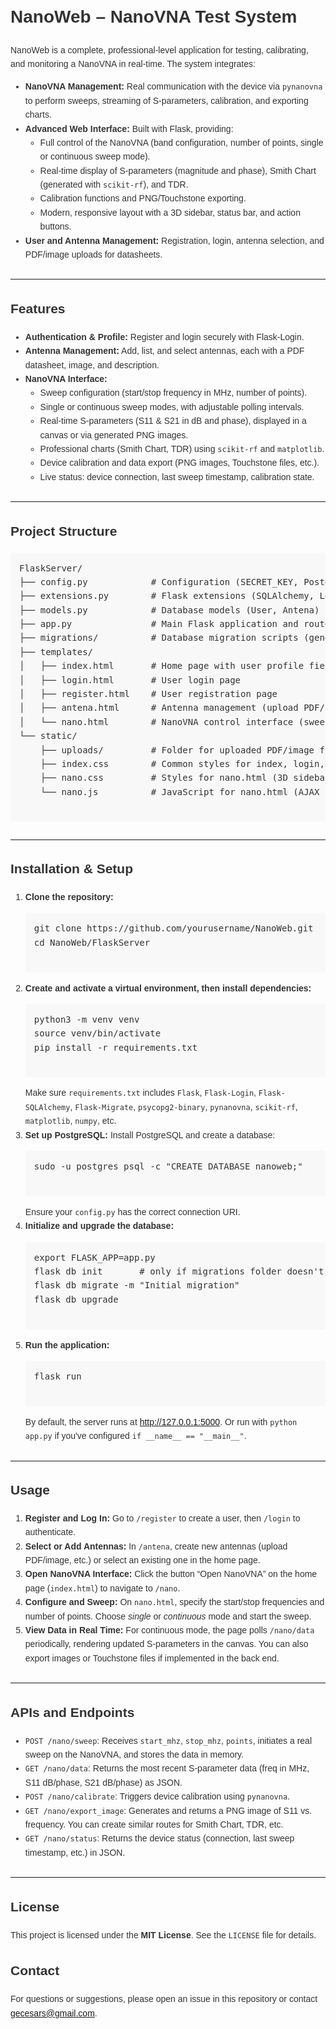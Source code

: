 <div style="font-family: Arial, sans-serif; line-height: 1.6; color: #333;">
  <h1 style="margin-top: 0;">NanoWeb &ndash; NanoVNA Test System</h1>

  <p>
    NanoWeb is a complete, professional-level application for testing, calibrating, and monitoring a NanoVNA in real-time.
    The system integrates:
  </p>
  <ul>
    <li><strong>NanoVNA Management:</strong> Real communication with the device via <code>pynanovna</code> to perform sweeps, streaming of S-parameters, calibration, and exporting charts.</li>
    <li><strong>Advanced Web Interface:</strong> Built with Flask, providing:
      <ul>
        <li>Full control of the NanoVNA (band configuration, number of points, single or continuous sweep mode).</li>
        <li>Real-time display of S-parameters (magnitude and phase), Smith Chart (generated with <code>scikit-rf</code>), and TDR.</li>
        <li>Calibration functions and PNG/Touchstone exporting.</li>
        <li>Modern, responsive layout with a 3D sidebar, status bar, and action buttons.</li>
      </ul>
    </li>
    <li><strong>User and Antenna Management:</strong> Registration, login, antenna selection, and PDF/image uploads for datasheets.</li>
  </ul>

  <hr style="margin: 2em 0;" />

  <h2>Features</h2>
  <ul>
    <li><strong>Authentication &amp; Profile:</strong> Register and login securely with Flask-Login.</li>
    <li><strong>Antenna Management:</strong> Add, list, and select antennas, each with a PDF datasheet, image, and description.</li>
    <li><strong>NanoVNA Interface:</strong>
      <ul>
        <li>Sweep configuration (start/stop frequency in MHz, number of points).</li>
        <li>Single or continuous sweep modes, with adjustable polling intervals.</li>
        <li>Real-time S-parameters (S11 &amp; S21 in dB and phase), displayed in a canvas or via generated PNG images.</li>
        <li>Professional charts (Smith Chart, TDR) using <code>scikit-rf</code> and <code>matplotlib</code>.</li>
        <li>Device calibration and data export (PNG images, Touchstone files, etc.).</li>
        <li>Live status: device connection, last sweep timestamp, calibration state.</li>
      </ul>
    </li>
  </ul>

  <hr style="margin: 2em 0;" />

  <h2>Project Structure</h2>
  <pre style="background: #f8f8f8; padding: 1em; overflow: auto; border-radius: 4px;">
FlaskServer/
├── config.py            # Configuration (SECRET_KEY, PostgreSQL URI, upload folder)
├── extensions.py        # Flask extensions (SQLAlchemy, LoginManager)
├── models.py            # Database models (User, Antena)
├── app.py               # Main Flask application and routes (including NanoVNA routes)
├── migrations/          # Database migration scripts (generated by Flask-Migrate)
├── templates/
│   ├── index.html       # Home page with user profile fields, antenna selection, and link to Nano
│   ├── login.html       # User login page
│   ├── register.html    # User registration page
│   ├── antena.html      # Antenna management (upload PDF/image, description)
│   └── nano.html        # NanoVNA control interface (sweep config, streaming, calibration)
└── static/
    ├── uploads/         # Folder for uploaded PDF/image files
    ├── index.css        # Common styles for index, login, register, antena
    ├── nano.css         # Styles for nano.html (3D sidebar, layout, etc.)
    └── nano.js          # JavaScript for nano.html (AJAX calls, real-time chart rendering)
  </pre>

  <hr style="margin: 2em 0;" />

  <h2>Installation &amp; Setup</h2>
  <ol>
    <li>
      <strong>Clone the repository:</strong>
      <pre style="background: #f8f8f8; padding: 1em; overflow: auto; border-radius: 4px;">
git clone https://github.com/yourusername/NanoWeb.git
cd NanoWeb/FlaskServer
      </pre>
    </li>
    <li>
      <strong>Create and activate a virtual environment, then install dependencies:</strong>
      <pre style="background: #f8f8f8; padding: 1em; overflow: auto; border-radius: 4px;">
python3 -m venv venv
source venv/bin/activate
pip install -r requirements.txt
      </pre>
      Make sure <code>requirements.txt</code> includes <code>Flask</code>, <code>Flask-Login</code>, <code>Flask-SQLAlchemy</code>, <code>Flask-Migrate</code>, <code>psycopg2-binary</code>, <code>pynanovna</code>, <code>scikit-rf</code>, <code>matplotlib</code>, <code>numpy</code>, etc.
    </li>
    <li>
      <strong>Set up PostgreSQL:</strong>  
      Install PostgreSQL and create a database:
      <pre style="background: #f8f8f8; padding: 1em; overflow: auto; border-radius: 4px;">
sudo -u postgres psql -c "CREATE DATABASE nanoweb;"
      </pre>
      Ensure your <code>config.py</code> has the correct connection URI.
    </li>
    <li>
      <strong>Initialize and upgrade the database:</strong>
      <pre style="background: #f8f8f8; padding: 1em; overflow: auto; border-radius: 4px;">
export FLASK_APP=app.py
flask db init       # only if migrations folder doesn't exist
flask db migrate -m "Initial migration"
flask db upgrade
      </pre>
    </li>
    <li>
      <strong>Run the application:</strong>
      <pre style="background: #f8f8f8; padding: 1em; overflow: auto; border-radius: 4px;">
flask run
      </pre>
      By default, the server runs at <a href="http://127.0.0.1:5000">http://127.0.0.1:5000</a>.
      Or run with <code>python app.py</code> if you've configured <code>if __name__ == "__main__"</code>.
    </li>
  </ol>

  <hr style="margin: 2em 0;" />

  <h2>Usage</h2>
  <ol>
    <li>
      <strong>Register and Log In:</strong>  
      Go to <code>/register</code> to create a user, then <code>/login</code> to authenticate.
    </li>
    <li>
      <strong>Select or Add Antennas:</strong>  
      In <code>/antena</code>, create new antennas (upload PDF/image, etc.) or select an existing one in the home page.
    </li>
    <li>
      <strong>Open NanoVNA Interface:</strong>  
      Click the button “Open NanoVNA” on the home page (<code>index.html</code>) to navigate to <code>/nano</code>.
    </li>
    <li>
      <strong>Configure and Sweep:</strong>  
      On <code>nano.html</code>, specify the start/stop frequencies and number of points. Choose <em>single</em> or <em>continuous</em> mode and start the sweep.
    </li>
    <li>
      <strong>View Data in Real Time:</strong>  
      For continuous mode, the page polls <code>/nano/data</code> periodically, rendering updated S-parameters in the canvas. You can also export images or Touchstone files if implemented in the back end.
    </li>
  </ol>

  <hr style="margin: 2em 0;" />

  <h2>APIs and Endpoints</h2>
  <ul>
    <li><code>POST /nano/sweep</code>: Receives <code>start_mhz</code>, <code>stop_mhz</code>, <code>points</code>, initiates a real sweep on the NanoVNA, and stores the data in memory.</li>
    <li><code>GET /nano/data</code>: Returns the most recent S-parameter data (freq in MHz, S11 dB/phase, S21 dB/phase) as JSON.</li>
    <li><code>POST /nano/calibrate</code>: Triggers device calibration using <code>pynanovna</code>.</li>
    <li><code>GET /nano/export_image</code>: Generates and returns a PNG image of S11 vs. frequency. You can create similar routes for Smith Chart, TDR, etc.</li>
    <li><code>GET /nano/status</code>: Returns the device status (connection, last sweep timestamp, etc.) in JSON.</li>
  </ul>

  <hr style="margin: 2em 0;" />

  <h2>License</h2>
  <p>
    This project is licensed under the <strong>MIT License</strong>. See the
    <code>LICENSE</code> file for details.
  </p>

  <h2>Contact</h2>
  <p>
    For questions or suggestions, please open an issue in this repository or contact
    <a href="mailto:gecesars@gmail.com">gecesars@gmail.com</a>.
  </p>
</div>
